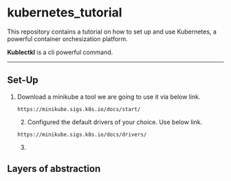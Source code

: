 # kubernetes_tutorial

This repository contains a tutorial on how to set up and use Kubernetes, a powerful container orchesization platform.

**Kublectkl** is a cli powerful command.

---



## Set-Up

1. Download a minikube a tool we are going to use it via below link.

   ```
   https://minikube.sigs.k8s.io/docs/start/
   ```

   2. Configured the default drivers of your choice. Use below link.

   ```
   https://minikube.sigs.k8s.io/docs/drivers/
   ```

   3. 

## Layers of abstraction
